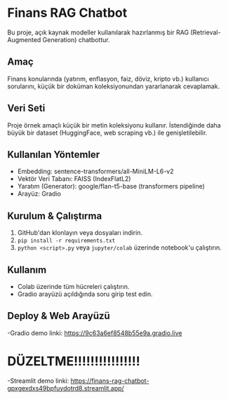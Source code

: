 # Finans RAG Chatbot


Bu proje, açık kaynak modeller kullanılarak hazırlanmış bir RAG (Retrieval-Augmented Generation) chatbottur.


## Amaç
Finans konularında (yatırım, enflasyon, faiz, döviz, kripto vb.) kullanıcı sorularını, küçük bir doküman koleksiyonundan yararlanarak cevaplamak.


## Veri Seti
Proje örnek amaçlı küçük bir metin koleksiyonu kullanır. İstendiğinde daha büyük bir dataset (HuggingFace, web scraping vb.) ile genişletilebilir.


## Kullanılan Yöntemler
- Embedding: sentence-transformers/all-MiniLM-L6-v2
- Vektör Veri Tabanı: FAISS (IndexFlatL2)
- Yaratım (Generator): google/flan-t5-base (transformers pipeline)
- Arayüz: Gradio


## Kurulum & Çalıştırma
1. GitHub'dan klonlayın veya dosyaları indirin.
2. `pip install -r requirements.txt`
3. `python <script>.py` veya `jupyter/colab` üzerinde notebook'u çalıştırın.


## Kullanım
- Colab üzerinde tüm hücreleri çalıştırın.
- Gradio arayüzü açıldığında soru girip test edin.
  
## Deploy & Web Arayüzü
-Gradio demo linki: https://9c63a6ef8548b55e9a.gradio.live

# DÜZELTME!!!!!!!!!!!!!!!!
-Streamlit demo linki: https://finans-rag-chatbot-gpxgexdxs49bpfuydotrd8.streamlit.app/



